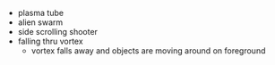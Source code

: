- plasma tube
- alien swarm
- side scrolling shooter
- falling thru vortex
  - vortex falls away and objects are moving around on foreground
